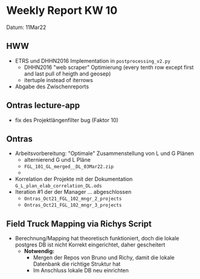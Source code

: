 # Weekly Report KW 10

Datum: 11Mar22

## HWW

- ETRS und DHHN2016 Implementation in `postprocessing_v2.py`
  * DHHN2016 "web scraper" Optimierung (every tenth row except first and last pull of heigth and geosep)
  * itertuple instead of iterrows
- Abgabe des Zwischenreports

## Ontras lecture-app

- fix des Projektlängenfilter bug (Faktor 10)

## Ontras

- Arbeitsvorbereitung: "Optimale" Zusammenstellung von L und G Plänen 
  * alternierend G und L Pläne 
  * `FGL_101_GL_merged__DL_03Mar22.zip`
  * 
- Korrelation der Projekte mit der Dokumentation `G_L_plan_elab_correlation_DL.ods`
- Iteration #1 der der Manager ... abgeschlossen
  * `Ontras_Oct21_FGL_102_mngr_2_projects`
  * `Ontras_Oct21_FGL_102_mngr_3_projects`

## Field Truck Mapping via Richys Script

- Berechnung/Mapping hat theoretisch funktioniert, doch die lokale postgres DB ist nicht Korrekt eingerichtet, daher gescheitert
  * __Notwendig:__
    + Mergen der Repos von Bruno und Richy, damit die lokale Datenbank die richtige Struktur hat
    + Im Anschluss lokale DB neu einrichten
